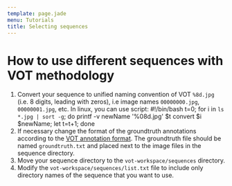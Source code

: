 ```yaml
---
template: page.jade
menu: Tutorials
title: Selecting sequences
---
```


# How to use different sequences with VOT methodology

1.  Convert your sequence to unified naming convention of VOT `%8d.jpg` (i.e. 8 digits,  leading with zeros), i.e image names `00000000.jpg`, `00000001.jpg`, etc.
    In linux, you can use script:
        #!/bin/bash
        t=0;
        for i in `ls *.jpg | sort -g`; do
            printf -v newName '%08d.jpg' $t
            convert $i $newName;
            let t=t+1;
        done
2.  If necessary change the format of the groundtruth annotations according to the [VOT annotation format](https://github.com/vicoslab/vot-toolkit/wiki/Internals#trajectory-format). The groundtruth file should be named `groundtruth.txt` and placed next to the image files in the sequence directory.
3.  Move your sequence directory to the `vot-workspace/sequences` directory.
4.  Modify the `vot-workspace/sequences/list.txt` file to include only directory names of the sequence that you want to use.



